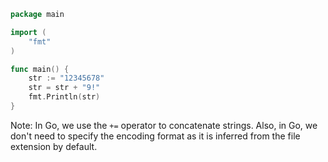```go
package main

import (
	"fmt"
)

func main() {
	str := "12345678"
	str = str + "9!"
	fmt.Println(str)
}
```
Note: In Go, we use the `+=` operator to concatenate strings. Also, in Go, we don't need to specify the encoding format as it is inferred from the file extension by default.
